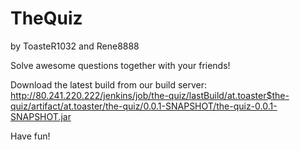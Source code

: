 TheQuiz
=======
by ToasteR1032 and Rene8888

Solve awesome questions together with your friends!

Download the latest build from our build server: http://80.241.220.222/jenkins/job/the-quiz/lastBuild/at.toaster$the-quiz/artifact/at.toaster/the-quiz/0.0.1-SNAPSHOT/the-quiz-0.0.1-SNAPSHOT.jar

Have fun!
